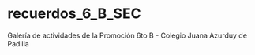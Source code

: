 # recuerdos_6_B_SEC
Galería de actividades de la Promoción 6to B - Colegio Juana Azurduy de Padilla
